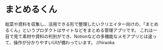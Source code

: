 # まとめるくん
総菜や資料を収集し、活用できる形で整理したいクリエイター向けの、「まとめるくん」というプロダクトはサイトなどをまとめる管理アプリです。
これは一目で見て素材や資料の判別ができ、Notionなどの多機能なメモアプリとは違って、操作が分かりやすいUIが備わっています。
//hiraoka